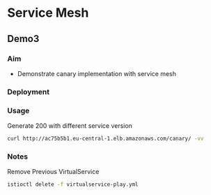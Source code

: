 # Service Mesh

## Demo3

### Aim

- Demonstrate canary implementation with service mesh

### Deployment

### Usage

Generate 200 with different service version

```sh
curl http://ac75b5b1.eu-central-1.elb.amazonaws.com/canary/ -vv
```

### Notes

Remove Previous VirtualService

```sh
istioctl delete -f virtualservice-play.yml
```
